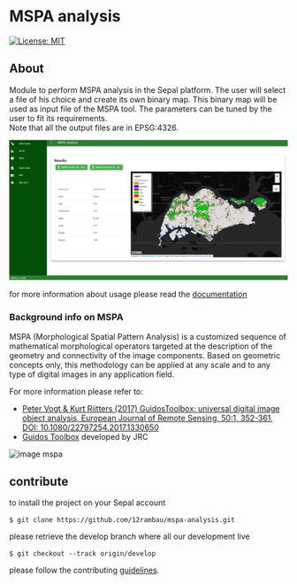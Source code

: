 # MSPA analysis
[![License: MIT](https://img.shields.io/badge/License-MIT-yellow.svg)](LICENSE)
## About 

Module to perform MSPA analysis in the Sepal platform. The user will select a file of his choice and create its own binary map. This binary map will be used as input file of the MSPA tool. The parameters can be tuned by the user to fit its requirements.  
Note that all the output files are in EPSG:4326.  

![full app](./doc/img/full_app.png)

for more information about usage please read the [documentation](./doc/doc.md)

### Background info on MSPA
MSPA (Morphological Spatial Pattern Analysis) is a customized sequence of mathematical morphological operators targeted at the description of the geometry and connectivity of the image components. Based on geometric concepts only, this methodology can be applied at any scale and to any type of digital images in any application field.

For more information please refer to:

- [Peter Vogt & Kurt Riitters (2017) GuidosToolbox: universal digital image object analysis, European Journal of Remote Sensing, 50:1, 352-361, DOI: 10.1080/22797254.2017.1330650](https://www.tandfonline.com/doi/full/10.1080/22797254.2017.1330650)
- [Guidos Toolbox](https://forest.jrc.ec.europa.eu/en/activities/lpa/mspa/) developed by JRC


![image mspa](https://forest.jrc.ec.europa.eu/media/filer_public/63/6e/636e3c07-ee31-4365-9a51-07071debeeea/mspalegend.gif)

## contribute
to install the project on your Sepal account 
```
$ git clone https://github.com/12rambau/mspa-analysis.git
```

please retrieve the develop branch where all our development live
```
$ git checkout --track origin/develop
```

please follow the contributing [guidelines](CONTRIBUTING.md).
